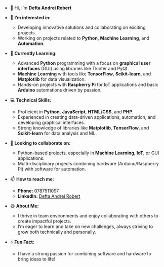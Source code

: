 - 👋 Hi, I’m **Defta Andrei Robert**  
- 🚀 **I’m interested in:**
  - Developing innovative solutions and collaborating on exciting projects.  
  - Working on projects related to **Python**, **Machine Learning**, and **Automation**.  

- 🌱 **Currently Learning:**
  - Advanced **Python** programming with a focus on **graphical user interfaces** (GUI) using libraries like Tkinter and PyQt.  
  - **Machine Learning** with tools like **TensorFlow**, **Scikit-learn**, and **Matplotlib** for data visualization.  
  - Hands-on projects with **Raspberry Pi** for IoT applications and basic **Arduino** automations driven by passion.  

- 💻 **Technical Skills:**
  - Proficient in **Python**, **JavaScript**, **HTML/CSS**, and **PHP**.  
  - Experienced in creating data-driven applications, automation, and developing graphical interfaces.  
  - Strong knowledge of libraries like **Matplotlib**, **TensorFlow**, and **Scikit-learn** for data analysis and ML.  

- 💞️ **Looking to collaborate on:**
  - Python-based projects, especially in **Machine Learning**, **IoT**, or GUI applications.  
  - Multi-disciplinary projects combining hardware (Arduino/Raspberry Pi) with software for automation.  

- 📫 **How to reach me:**
  - **Phone:** 0787511097  
  - **LinkedIn:** [Defta Andrei Robert](https://www.linkedin.com/in/andrei-defta-6122501a0/)  

- 😄 **About Me:**
  - I thrive in team environments and enjoy collaborating with others to create impactful projects.  
  - I’m eager to learn and take on new challenges, always striving to grow both technically and personally.  

- ⚡ **Fun Fact:**
  - I have a strong passion for combining software and hardware to bring ideas to life!  
